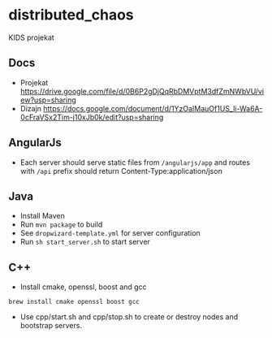 # distributed_chaos
KIDS projekat

## Docs
- Projekat https://drive.google.com/file/d/0B6P2gDjQqRbDMVptM3dfZmNWbVU/view?usp=sharing
- Dizajn https://docs.google.com/document/d/1YzOaIMauOf1US_li-Wa6A-0cFraVSx2Tim-j10xJb0k/edit?usp=sharing

## AngularJs
- Each server should serve static files from `/angularjs/app` and routes with 
`/api` prefix should return Content-Type:application/json

## Java
- Install Maven
- Run `mvn package` to build
- See `dropwizard-template.yml` for server configuration
- Run `sh start_server.sh` to start server

## C++
- Install cmake, openssl, boost and gcc
```
brew install cmake openssl boost gcc
```
- Use cpp/start.sh and cpp/stop.sh to create or destroy nodes and bootstrap servers.
